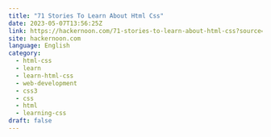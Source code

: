 ```yaml
---
title: "71 Stories To Learn About Html Css"
date: 2023-05-07T13:56:25Z
link: https://hackernoon.com/71-stories-to-learn-about-html-css?source=rss&utm_medium=RSS&utm_source=news.12bit.vn
site: hackernoon.com
language: English
category:
  - html-css
  - learn
  - learn-html-css
  - web-development
  - css3
  - css
  - html
  - learning-css
draft: false
---
```

